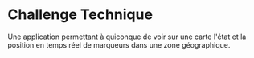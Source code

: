 # Challenge Technique

Une application permettant à quiconque de voir sur une carte l'état et la position en temps réel de marqueurs dans une zone géographique.
